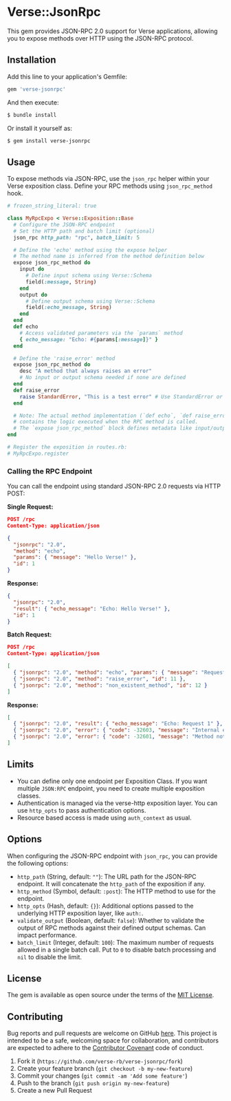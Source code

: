# Verse::JsonRpc

This gem provides JSON-RPC 2.0 support for Verse applications, allowing you to expose methods over HTTP using the JSON-RPC protocol.

## Installation

Add this line to your application's Gemfile:

```ruby
gem 'verse-jsonrpc'
```

And then execute:

```bash
$ bundle install
```

Or install it yourself as:

```bash
$ gem install verse-jsonrpc
```

## Usage

To expose methods via JSON-RPC, use the `json_rpc` helper within your Verse exposition class. Define your RPC methods using `json_rpc_method` hook.

```ruby
# frozen_string_literal: true

class MyRpcExpo < Verse::Exposition::Base
  # Configure the JSON-RPC endpoint
  # Set the HTTP path and batch limit (optional)
  json_rpc http_path: "rpc", batch_limit: 5

  # Define the 'echo' method using the expose helper
  # The method name is inferred from the method definition below
  expose json_rpc_method do
    input do
      # Define input schema using Verse::Schema
      field(:message, String)
    end
    output do
      # Define output schema using Verse::Schema
      field(:echo_message, String)
    end
  end
  def echo
    # Access validated parameters via the `params` method
    { echo_message: "Echo: #{params[:message]}" }
  end

  # Define the 'raise_error' method
  expose json_rpc_method do
    desc "A method that always raises an error"
    # No input or output schema needed if none are defined
  end
  def raise_error
    raise StandardError, "This is a test error" # Use StandardError or custom errors
  end

  # Note: The actual method implementation (`def echo`, `def raise_error`)
  # contains the logic executed when the RPC method is called.
  # The `expose json_rpc_method` block defines metadata like input/output schemas
end

# Register the exposition in routes.rb:
# MyRpcExpo.register
```

### Calling the RPC Endpoint

You can call the endpoint using standard JSON-RPC 2.0 requests via HTTP POST:

**Single Request:**

```json
POST /rpc
Content-Type: application/json

{
  "jsonrpc": "2.0",
  "method": "echo",
  "params": { "message": "Hello Verse!" },
  "id": 1
}
```

**Response:**

```json
{
  "jsonrpc": "2.0",
  "result": { "echo_message": "Echo: Hello Verse!" },
  "id": 1
}
```

**Batch Request:**

```json
POST /rpc
Content-Type: application/json

[
  { "jsonrpc": "2.0", "method": "echo", "params": { "message": "Request 1" }, "id": 10 },
  { "jsonrpc": "2.0", "method": "raise_error", "id": 11 },
  { "jsonrpc": "2.0", "method": "non_existent_method", "id": 12 }
]
```

**Response:**

```json
[
  { "jsonrpc": "2.0", "result": { "echo_message": "Echo: Request 1" }, "id": 10 },
  { "jsonrpc": "2.0", "error": { "code": -32603, "message": "Internal error", "data": "This is a test error" }, "id": 11 },
  { "jsonrpc": "2.0", "error": { "code": -32601, "message": "Method not found" }, "id": 12 }
]
```

## Limits

- You can define only one endpoint per Exposition Class. If you want multiple
`JSON:RPC` endpoint, you need to create multiple exposition classes.
- Authentication is managed via the verse-http exposition layer. You can use
  `http_opts` to pass authentication options.
- Resource based access is made using `auth_context` as usual.

## Options

When configuring the JSON-RPC endpoint with `json_rpc`, you can provide the following options:

*   `http_path` (String, default: `""`): The URL path for the JSON-RPC endpoint.
    It will concatenate the `http_path` of the exposition if any.
*   `http_method` (Symbol, default: `:post`): The HTTP method to use for the endpoint.
*   `http_opts` (Hash, default: `{}`): Additional options passed to the underlying HTTP exposition layer, like `auth:`.
*   `validate_output` (Boolean, default: `false`): Whether to validate the output of RPC methods against their defined output schemas. Can impact performance.
*   `batch_limit` (Integer, default: `100`): The maximum number of requests allowed in a single batch call. Put to `0` to disable batch processing and `nil` to disable the limit.

## License

The gem is available as open source under the terms of the [MIT License](https://opensource.org/licenses/MIT).

## Contributing

Bug reports and pull requests are welcome on GitHub [here](https://github.com/verse-rb/verse-jsonrpc). This project is intended to be a safe, welcoming space for collaboration, and contributors are expected to adhere to the [Contributor Covenant](http://contributor-covenant.org) code of conduct.

1.  Fork it (`https://github.com/verse-rb/verse-jsonrpc/fork`)
2.  Create your feature branch (`git checkout -b my-new-feature`)
3.  Commit your changes (`git commit -am 'Add some feature'`)
4.  Push to the branch (`git push origin my-new-feature`)
5.  Create a new Pull Request
